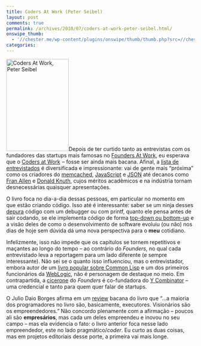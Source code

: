 ```yaml
---
title: Coders At Work (Peter Seibel)
layout: post
comments: true
permalink: /archives/2010/07/coders-at-work-peter-seibel.html/
onswipe_thumb:
  - '//chester.me/wp-content/plugins/onswipe/thumb/thumb.php?src=//chester.me/wp-content/uploads/2010/07/coders-at-work.jpg&amp;w=600&amp;h=800&amp;zc=1&amp;q=75&amp;f=0'
categories:
---
```

[<img class="alignright margin-left:6px; margin-bottom:4px; size-full wp-image-4290" title="coders-at-work" src="//chester.me/wp-content/uploads/2010/07/coders-at-work.jpg" alt="Coders At Work, Peter Seibel" width="167" height="246" />][1]Depois de ter curtido tanto as entrevistas com os fundadores das startups mais famosas no [Founders At Work][2], eu esperava que o [Coders at Work][1]<img style="border: none !important; margin: 0px !important;" src="http://www.assoc-amazon.com/e/ir?t=blogdochester-20&l=as2&o=1&a=1430219483" border="0" alt="" width="1" height="1" /> &#8211; fosse ser ainda mais bacana. Afinal, a [lista de entrevistados][3] é diversificada e impressionante: vai de gente mais &#8220;próxima&#8221; como os criadores do [memcached][4], [JavaScript][5] e [JSON][6] até decanos como [Fran Allen][7] e [Donald Knuth][8], cujos méritos acadêmicos e na indústria tornam desnecessárias quaisquer apresentações.

O livro foca no dia-a-dia dessas pessoas, em particular no momento em que estão criando código. Isso até é interessante: saber se um ninja desses [depura][9] código com um debugger ou com printf, quanto ele pensa antes de sair codando, se ele implementa código de forma [top-down ou bottom-up][10] e a visão deles de como o desenvolvimento de software evoluiu (ou não) nos dias de hoje sem dúvida dá uma nova perspectiva para o **meu** cotidiano.

Infelizmente, isso não impede que os capítulos se tornem repetitivos e maçantes ao longo do tempo &#8211; ao contrário do *Founders,* no qual cada entrevistado leva a reportagem para um lado diferente (e sempre interessante). Não sei se o quanto isso influenciou, mas o entrevistador, embora autor de um [livro popular sobre Common Lisp][11] e um dos primeiros funcionários da [WebLogic][12], não é personagem de destaque no meio. Em contrapartida, a [cicerone][13] do *Founders* é co-fundadora do [Y Combinator][14] &#8211; uma credencial e tanto para quem quer falar de startups.

O Julio Daio Borges afirma em um [review][15] bacana do livro que &#8220;&#8230;a maioria dos programadores no livro são, basicamente, executores. Visionários são os empreendedores.&#8221; Não concordo plenamente com a afirmação &#8211; poucos ali são **empresários**, mas cada um deles empreendeu e inovou no seu campo &#8211; mas ela evidencia o fato: o livro anterior foca nesse lado empreendedor, este no lado pragmático/*coder*. Eu curto as duas coisas, mas em projetos editoriais desse porte, a primeira vai mais longe.

 [1]: http://www.amazon.com/gp/product/1430219483?ie=UTF8&tag=blogdochester-20&linkCode=as2&camp=1789&creative=9325&creativeASIN=1430219483
 [2]: //chester.me/archives/2008/09/the_starfish_and_the_spider_founders_at_work.html
 [3]: http://www.codersatwork.com/
 [4]: http://en.wikipedia.org/wiki/Brad_Fitzpatrick
 [5]: http://en.wikipedia.org/wiki/Brendan_Eich
 [6]: http://en.wikipedia.org/wiki/Douglas_Crockford
 [7]: http://en.wikipedia.org/wiki/Frances_E._Allen
 [8]: http://en.wikipedia.org/wiki/Donald_knuth
 [9]: http://oopweb.com/CPP/Documents/DebugCPP/Volume/techniques.html
 [10]: http://en.wikipedia.org/wiki/Top-down_and_bottom-up_design
 [11]: http://www.gigamonkeys.com/book/
 [12]: http://en.wikipedia.org/wiki/WebLogic_%28company%29
 [13]: http://en.wikipedia.org/wiki/Jessica_Livingston
 [14]: http://www.ycombinator.com/
 [15]: http://www.digestivocultural.com/arquivo/nota.asp?codigo=1713&titulo=Coders_at_Work,_de_Peter_Seibel
